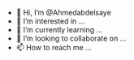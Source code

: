 - 👋 Hi, I’m @Ahmedabdelsaye
- 👀 I’m interested in ...
- 🌱 I’m currently learning ...
- 💞️ I’m looking to collaborate on ...
- 📫 How to reach me ...

<!---
Ahmedabdelsaye/Ahmedabdelsaye is a ✨ special ✨ repository because its `README.md` (this file) appears on your GitHub profile.
You can click the Preview link to take a look at your changes.
--->
